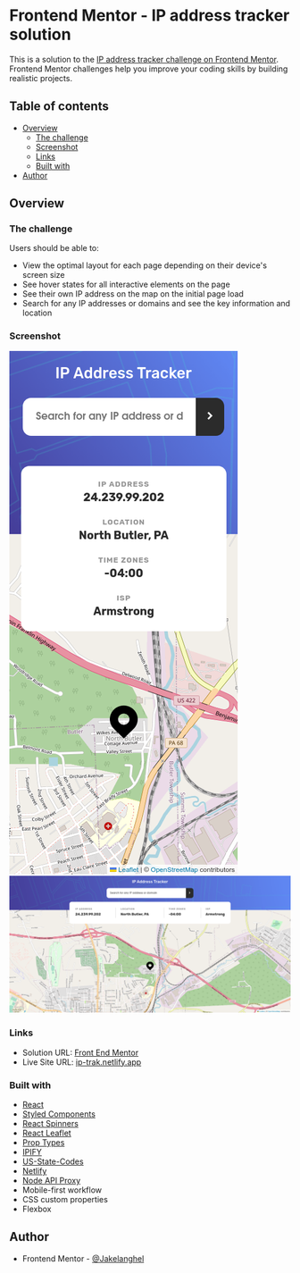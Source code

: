 # Frontend Mentor - IP address tracker solution

This is a solution to the [IP address tracker challenge on Frontend Mentor](https://www.frontendmentor.io/challenges/ip-address-tracker-I8-0yYAH0). Frontend Mentor challenges help you improve your coding skills by building realistic projects.

## Table of contents

- [Overview](#overview)
  - [The challenge](#the-challenge)
  - [Screenshot](#screenshot)
  - [Links](#links)
  - [Built with](#built-with)
- [Author](#author)

## Overview

### The challenge

Users should be able to:

- View the optimal layout for each page depending on their device's screen size
- See hover states for all interactive elements on the page
- See their own IP address on the map on the initial page load
- Search for any IP addresses or domains and see the key information and location

### Screenshot

![Mobile](./screen-shots/mobile-sc.png)
![Desktop](./screen-shots/desktop-sc.png)

### Links

- Solution URL: [Front End Mentor](https://www.frontendmentor.io/solutions/iptrak-built-with-react-and-node-proxy-server-KrxBAmup35)
- Live Site URL: [ip-trak.netlify.app](https://ip-trak.netlify.app/)

### Built with

- [React](https://reactjs.org/)
- [Styled Components](https://styled-components.com/)
- [React Spinners](https://www.npmjs.com/package/react-spinners/)
- [React Leaflet](https://react-leaflet.js.org/)
- [Prop Types](https://www.npmjs.com/package/prop-types/)
- [IPIFY](https://www.ipify.org/)
- [US-State-Codes](https://www.npmjs.com/package/us-state-codes/)
- [Netlify](https://app.netlify.com/)
- [Node API Proxy](https://github.com/Jakelanghel/api-proxy-server/)
- Mobile-first workflow
- CSS custom properties
- Flexbox

## Author

- Frontend Mentor - [@Jakelanghel](https://www.frontendmentor.io/profile/Jakelanghel)
